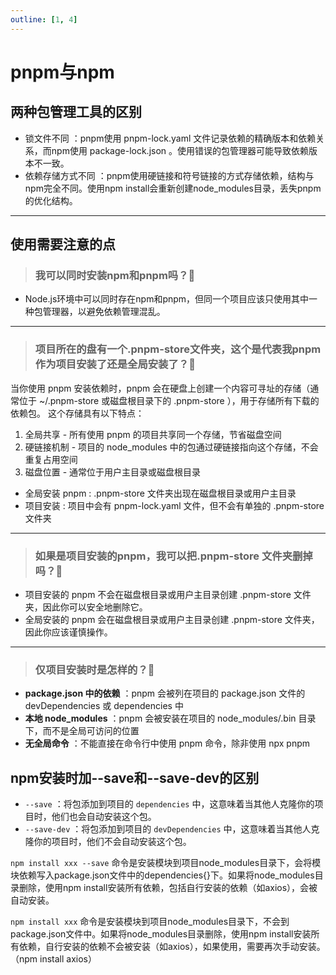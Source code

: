 ```yaml
---
outline: [1, 4]
---
```


# pnpm与npm

## 两种包管理工具的区别

- 锁文件不同 ：pnpm使用 pnpm-lock.yaml 文件记录依赖的精确版本和依赖关系，而npm使用 package-lock.json 。使用错误的包管理器可能导致依赖版本不一致。
- 依赖存储方式不同 ：pnpm使用硬链接和符号链接的方式存储依赖，结构与npm完全不同。使用npm install会重新创建node_modules目录，丢失pnpm的优化结构。

---

## 使用需要注意的点

> ### 我可以同时安装npm和pnpm吗？:tada:

- Node.js环境中可以同时存在npm和pnpm，但同一个项目应该只使用其中一种包管理器，以避免依赖管理混乱。

---

> ### 项目所在的盘有一个.pnpm-store文件夹，这个是代表我pnpm作为项目安装了还是全局安装了？:tada:

当你使用 pnpm 安装依赖时，pnpm 会在硬盘上创建一个内容可寻址的存储（通常位于 ~/.pnpm-store 或磁盘根目录下的 .pnpm-store ），用于存储所有下载的依赖包。
这个存储具有以下特点：

1. 全局共享 - 所有使用 pnpm 的项目共享同一个存储，节省磁盘空间
2. 硬链接机制 - 项目的 node_modules 中的包通过硬链接指向这个存储，不会重复占用空间
3. 磁盘位置 - 通常位于用户主目录或磁盘根目录

- 全局安装 pnpm : .pnpm-store 文件夹出现在磁盘根目录或用户主目录
- 项目安装 : 项目中会有 pnpm-lock.yaml 文件，但不会有单独的 .pnpm-store 文件夹

---

> ### 如果是项目安装的pnpm，我可以把.pnpm-store 文件夹删掉吗？:tada:

- 项目安装的 pnpm 不会在磁盘根目录或用户主目录创建 .pnpm-store 文件夹，因此你可以安全地删除它。
- 全局安装的 pnpm 会在磁盘根目录或用户主目录创建 .pnpm-store 文件夹，因此你应该谨慎操作。

---

> ### 仅项目安装时是怎样的？:tada:

- **package.json 中的依赖** ：pnpm 会被列在项目的 package.json 文件的 devDependencies 或 dependencies 中
- **本地 node_modules** ：pnpm 会被安装在项目的 node_modules/.bin 目录下，而不是全局可访问的位置
- **无全局命令** ：不能直接在命令行中使用 pnpm 命令，除非使用 npx pnpm

## npm安装时加--save和--save-dev的区别

- `--save` ：将包添加到项目的 `dependencies` 中，这意味着当其他人克隆你的项目时，他们也会自动安装这个包。
- `--save-dev` ：将包添加到项目的 `devDependencies` 中，这意味着当其他人克隆你的项目时，他们不会自动安装这个包。

`npm install xxx --save`
命令是安装模块到项目node_modules目录下，会将模块依赖写入package.json文件中的dependencies{}下。如果将node_modules目录删除，使用npm install安装所有依赖，包括自行安装的依赖（如axios），会被自动安装。

`npm install xxx`
命令是安装模块到项目node_modules目录下，不会到package.json文件中。如果将node_modules目录删除，使用npm install安装所有依赖，自行安装的依赖不会被安装（如axios），如果使用，需要再次手动安装。（npm install axios）
